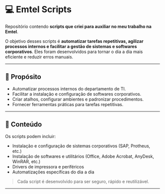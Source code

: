 # 💻 Emtel Scripts

Repositório contendo **scripts que criei para auxiliar no meu trabalho na Emtel**.  

O objetivo desses scripts é **automatizar tarefas repetitivas, agilizar processos internos e facilitar a gestão de sistemas e softwares corporativos**. Eles foram desenvolvidos para tornar o dia a dia mais eficiente e reduzir erros manuais.

---

## 🔹 Propósito

- Automatizar processos internos do departamento de TI.  
- Facilitar a instalação e configuração de softwares corporativos.  
- Criar atalhos, configurar ambientes e padronizar procedimentos.  
- Fornecer ferramentas práticas para tarefas repetitivas.

---

## 📂 Conteúdo

Os scripts podem incluir:  

- Instalação e configuração de sistemas corporativos (SAP, Protheus, etc.)  
- Instalação de softwares e utilitários (Office, Adobe Acrobat, AnyDesk, WinRAR, etc.)  
- Drivers de impressora e periféricos  
- Automatizações específicas do dia a dia

> Cada script é desenvolvido para ser seguro, rápido e reutilizável.

---
